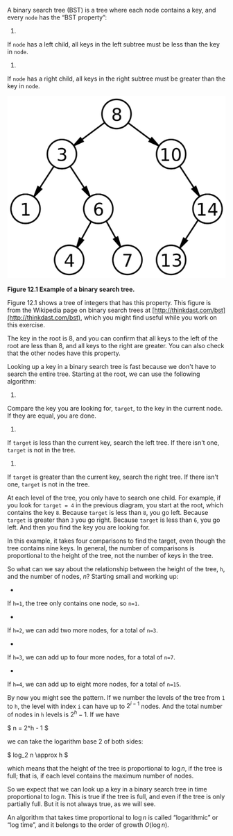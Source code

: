 A binary search tree (BST) is a tree where each node contains a key, and every `node` has the “BST property”:



1. 
If `node` has a left child, all keys in the left subtree must
be less than the key in `node`.

1. 
If `node` has a right child, all keys in the right subtree must
be greater than the key in `node`.


![Figure 12.1 Example of a binary search tree.](figs/Binary_search_tree_1229.png)

**Figure 12.1 Example of a binary search tree.**

Figure 12.1 shows a tree of integers that has this property. This figure is from the Wikipedia page on binary search trees at [http://thinkdast.com/bst](http://thinkdast.com/bst), which you might find useful while you work on this exercise.

The key in the root is 8, and you can confirm that all keys to the left of the root are less than 8, and all keys to the right are greater. You can also check that the other nodes have this property.


Looking up a key in a binary search tree is fast because we don't have to search the entire tree. Starting at the root, we can use the following algorithm:



1. 
Compare the key you are looking for, `target`, to the key in
the current node. If they are equal, you are done.

1. 
If `target` is less than the current key, search the left tree.
If there isn't one, `target` is not in the tree.

1. 
If `target` is greater than the current key, search the right
tree. If there isn't one, `target` is not in the tree.


At each level of the tree, you only have to search one child. For example, if you look for `target = 4` in the previous diagram, you start at the root, which contains the key `8`. Because `target` is less than `8`, you go left. Because `target` is greater than `3` you go right. Because `target` is less than `6`, you go left. And then you find the key you are looking for.

In this example, it takes four comparisons to find the target, even though the tree contains nine keys. In general, the number of comparisons is proportional to the height of the tree, not the number of keys in the tree.


So what can we say about the relationship between the height of the tree, `h`, and the number of nodes, $n$? Starting small and working up:



* 
If `h=1`, the tree only contains one node, so `n=1`.

* 
If `h=2`, we can add two more nodes, for a total of
`n=3`.

* 
If `h=3`, we can add up to four more nodes, for a total
of `n=7`.

* 
If `h=4`, we can add up to eight more nodes, for a total
of `n=15`.


By now you might see the pattern. If we number the levels of the tree from `1` to `h`, the level with index `i` can have up to $2^{i-1}$ nodes. And the total number of nodes in `h` levels is $2^h-1$. If we have

$ n = 2^h - 1 $

we can take the logarithm base 2 of both sides:

$ log_2 n \approx h $

which means that the height of the tree is proportional to $\log n$, if the tree is full; that is, if each level contains the maximum number of nodes.

So we expect that we can look up a key in a binary search tree in time proportional to $\log n$. This is true if the tree is full, and even if the tree is only partially full. But it is not always true, as we will see.


An algorithm that takes time proportional to $\log n$ is called “logarithmic” or “log time”, and it belongs to the order of growth $O(\log n)$.